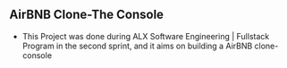 ## AirBNB Clone-The Console


* This Project was done during ALX Software Engineering | Fullstack Program in the second sprint, 
and it aims on building a AirBNB clone-console
